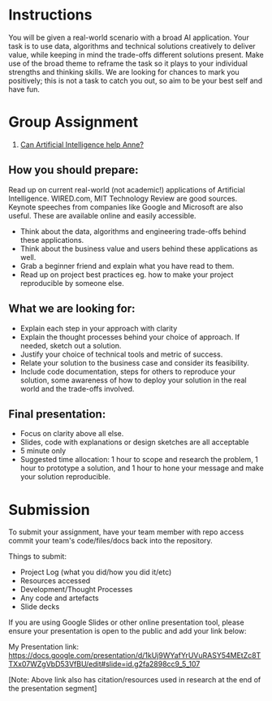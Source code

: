 # Instructions

You will be given a real-world scenario with a broad AI application.  Your task is to use data, algorithms and technical solutions creatively to deliver value, while keeping in mind the trade-offs different solutions present. Make use of the broad theme to reframe the task so it plays to your individual strengths and thinking skills. We are looking for chances to mark you positively; this is not a task to catch you out, so aim to be your best self and have fun. 

# Group Assignment

1. [Can Artificial Intelligence help Anne?](Scenario.md)

## How you should prepare: 

Read up on current real-world (not academic!) applications of Artificial Intelligence. WIRED.com, MIT Technology Review are good sources. Keynote speeches from companies like Google and Microsoft are also useful. These are available online and easily accessible. 

* Think about the data, algorithms and engineering trade-offs behind these applications.
* Think about the business value and users behind these applications as well. 
* Grab a beginner friend and explain what you have read to them. 
* Read up on project best practices eg. how to make your project reproducible by someone else. 

## What we are looking for: 

* Explain each step in your approach with clarity 
* Explain the thought processes behind your choice of approach. If needed, sketch out a solution. 
* Justify your choice of technical tools and metric of success. 
* Relate your solution to the business case and consider its feasibility.
* Include code documentation, steps for others to reproduce your solution, some awareness of how to deploy your solution in the real world and the trade-offs involved.

## Final presentation: 

* Focus on clarity above all else. 
* Slides, code with explanations or design sketches are all acceptable
* 5 minute only
* Suggested time allocation: 1 hour to scope and research the problem, 1 hour to prototype a solution, and 1 hour to hone your message and make your solution reproducible.

# Submission

To submit your assignment, have your team member with repo access commit your team's code/files/docs back into the repository. 

Things to submit:

* Project Log (what you did/how you did it/etc)
* Resources accessed
* Development/Thought Processes
* Any code and artefacts
* Slide decks

If you are using Google Slides or other online presentation tool, please ensure your presentation is open to the public and add your link below:

My Presentation link: https://docs.google.com/presentation/d/1kUj9WYafYrUVuRASY54MEtZc8TTXx07WZgVbD53VfBU/edit#slide=id.g2fa2898cc9_5_107

[Note: Above link also has citation/resources used in research at the end of the presentation segment]

